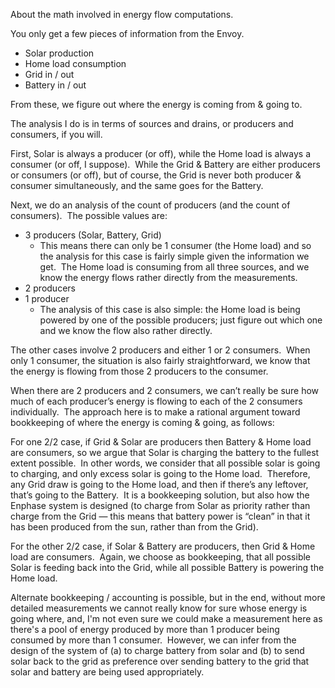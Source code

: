 About the math involved in energy flow computations.

You only get a few pieces of information from the Envoy.
  * Solar production
  * Home load consumption
  * Grid in / out
  * Battery in / out

From these, we figure out where the energy is coming from & going to.

The analysis I do is in terms of sources and drains, or producers and consumers, if you will.

First, Solar is always a producer (or off), while the Home load is always a consumer (or off, I suppose).&nbsp;
While the Grid & Battery are either producers or consumers (or off), but of course, the Grid is never both producer & consumer simultaneously, and the same goes for the Battery.

Next, we do an analysis of the count of producers (and the count of consumers).&nbsp; The possible values are:
  * 3 producers (Solar, Battery, Grid)
     * This means there can only be 1 consumer (the Home load) and so the analysis for this case is fairly simple given the information we get.&nbsp; The Home load is consuming from all three sources,
        and we know the energy flows rather directly from the measurements.
  * 2 producers
  * 1 producer
    * The analysis of this case is also simple: the Home load is being powered by one of the possible producers; just figure out which one and we know the flow also rather directly.

The other cases involve 2 producers and either 1 or 2 consumers.&nbsp; When only 1 consumer, the situation is also fairly straightforward, we know that the energy is flowing from those 2 producers to the consumer.

When there are 2 producers and 2 consumers, we can’t really be sure how much of each producer’s energy is flowing to each of the 2 consumers individually.&nbsp; The approach here is to make a rational argument toward bookkeeping of where the energy is coming & going, as follows:

For one 2/2 case, if Grid & Solar are producers then Battery & Home load are consumers, so we argue that Solar is  charging the battery to the fullest extent possible.&nbsp; In other words, we consider that all possible solar is going to charging, and only excess solar is going to the Home load.&nbsp; Therefore, any Grid draw is going to the Home load, and then if there’s any leftover, that’s going to the Battery.&nbsp; It is a bookkeeping solution, but also how the Enphase system is designed (to charge from Solar as priority rather than charge from the Grid — this means that battery power is “clean” in that it has been produced from the sun, rather than from the Grid).

For the other 2/2 case, if Solar & Battery are producers, then Grid & Home load are consumers.&nbsp; Again, we choose as bookkeeping, that all possible Solar is feeding back into the Grid, while all possible Battery is powering the Home load.

Alternate bookkeeping / accounting is possible, but in the end, without more detailed measurements we cannot really know for sure whose energy is going where, and, I'm not even sure we could make a measurement here
as there's a pool of energy produced by more than 1 producer being consumed by more than 1 consumer.&nbsp; 
However, we can infer from the design of the system of (a) to charge battery from solar and (b) to send solar back to the grid as preference over sending battery to the grid
that solar and battery are being used appropriately.
